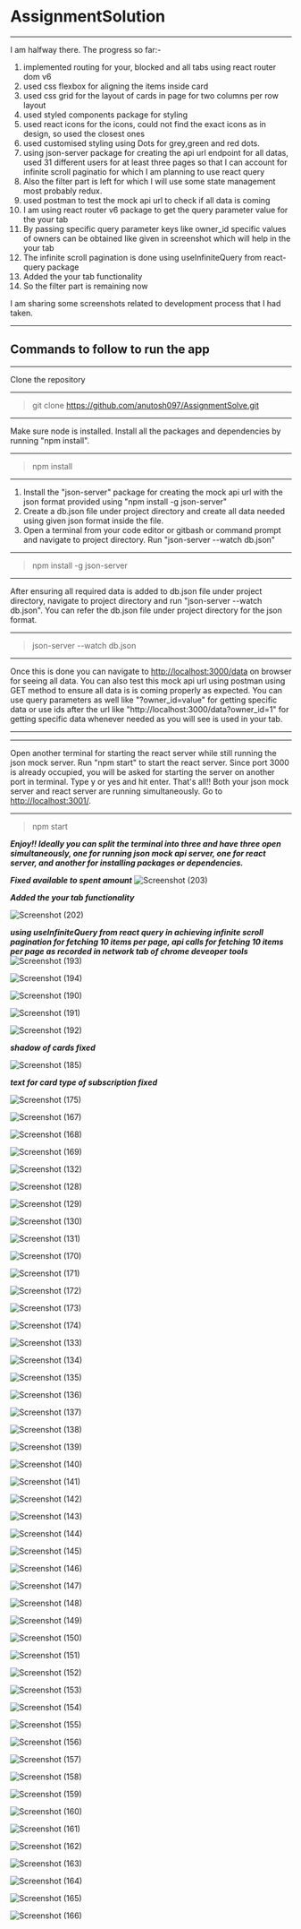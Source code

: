 # AssignmentSolution

***
I am halfway there. The progress so far:-
1) implemented routing for your, blocked and all tabs using react router dom v6
2) used css flexbox for aligning the items inside card
3) used css grid for the layout of cards in page for two columns per row layout
4) used styled components package for styling
5) used react icons for the icons, could not find the exact icons as in design, so used the closest ones
6) used customised styling using Dots for grey,green and red dots.
7) using json-server package for creating the api url endpoint for all datas, used 31 different users for at least three pages so that I can account for infinite scroll paginatio for which I am planning to use react query
8) Also the filter part is left for which I will use some state management most probably redux.
9) used postman to test the mock api url to check if all data is coming
10) I am using react router v6 package to get the query parameter value for the your tab 
11) By passing specific query parameter keys like owner_id specific values of owners can be obtained like given in screenshot which will help in the your tab
12) The infinite scroll pagination is done using useInfiniteQuery from react-query package
13) Added the your tab functionality
14) So the filter part is remaining now

I am sharing some screenshots related to development process that I had taken.
***

## Commands to follow to run the app

***
Clone the repository
***
> git clone https://github.com/anutosh097/AssignmentSolve.git


***
Make sure node is installed. Install all the packages and dependencies by running "npm install".
***
> npm install

***
1) Install the "json-server" package for creating the mock api url with the json format provided using "npm install -g json-server"
2) Create a db.json file under project directory and create all data needed using given json format inside the file.
3) Open a terminal from your code editor or gitbash or command prompt and navigate to project directory. Run "json-server --watch db.json"
***
> npm install -g json-server

***
After ensuring all required data is added to db.json file under project directory, navigate to project directory and run "json-server --watch db.json". You can refer the db.json file under project directory for the json format.
*** 
>json-server --watch db.json

***
Once this is done you can navigate to [http://localhost:3000/data](http://localhost:3000/data) on browser for seeing all data. You can also test this mock api url using postman using GET method to ensure all data is is coming properly as expected. You can use query parameters as well like "?owner_id=value" for getting specific data or use ids after the url like "http://localhost:3000/data?owner_id=1" for getting specific data whenever needed as you will see is used in your tab.
***


***
Open another terminal for starting the react server while still running the json mock server. Run "npm start" to start the react server. Since port 3000 is already occupied, you will be asked for starting the server on another port in terminal. Type y or yes and  hit enter. That's all!! Both your json mock server and react server are running simultaneously. Go to [http://localhost:3001/](http://localhost:3001/).
***
>npm start

***Enjoy!! Ideally you can split the terminal into three and have three open simultaneously, one for running json mock api server, one for react server, and another for installing packages or dependencies.***



***Fixed available to spent amount***
![Screenshot (203)](https://user-images.githubusercontent.com/81863474/175758812-ae4460db-cdd7-46f9-96f1-44c7e8699de4.png)

***Added the your tab functionality***

![Screenshot (202)](https://user-images.githubusercontent.com/81863474/175645315-b76bb75b-7da1-40d7-8a6f-0cc216020422.png)


***using useInfiniteQuery from react query in achieving infinite scroll pagination for fetching 10 items per page, api calls for fetching 10 items per page as recorded in network tab of chrome deveoper tools***
![Screenshot (193)](https://user-images.githubusercontent.com/81863474/175096272-0210fbf5-2698-452e-8cde-8ab9d94bc582.png)


![Screenshot (194)](https://user-images.githubusercontent.com/81863474/175096279-323863da-0bc9-40b8-a526-630bbd34f506.png)


![Screenshot (190)](https://user-images.githubusercontent.com/81863474/175096281-80af62ef-654c-4dcc-bc67-5aa2d3218e86.png)


![Screenshot (191)](https://user-images.githubusercontent.com/81863474/175096284-c2e4da2c-055f-4ce9-9820-ef0af68beb96.png)


![Screenshot (192)](https://user-images.githubusercontent.com/81863474/175096286-3e0b8f13-17a4-4adf-bd60-fa58a4624937.png)


***shadow of cards fixed***


![Screenshot (185)](https://user-images.githubusercontent.com/81863474/174430257-26ca1ccf-b5c8-4ce9-8a8c-7a987a189bbe.png)


***text for card type of subscription fixed***


![Screenshot (175)](https://user-images.githubusercontent.com/81863474/174139833-4e83af74-2ecd-4918-b0aa-ecb4d07e68fc.png)

![Screenshot (167)](https://user-images.githubusercontent.com/81863474/174088162-a3cd4590-0744-4971-ae25-4e0b7548ab1e.png)

![Screenshot (168)](https://user-images.githubusercontent.com/81863474/174088174-8638ebac-a31a-4c73-a6f3-1a9b2c14b8bf.png)

![Screenshot (169)](https://user-images.githubusercontent.com/81863474/174088178-7bac251e-4655-47f9-a740-54f1d9a8aadb.png)

![Screenshot (132)](https://user-images.githubusercontent.com/81863474/174088313-9b3feff1-9bf0-48ff-8942-9ad220420f72.png)

![Screenshot (128)](https://user-images.githubusercontent.com/81863474/174088315-c218403b-65e2-4314-9f6e-342782026554.png)

![Screenshot (129)](https://user-images.githubusercontent.com/81863474/174088318-21cbe56f-5530-4455-a4bc-e788e0973e54.png)

![Screenshot (130)](https://user-images.githubusercontent.com/81863474/174088322-ec20dec5-180e-48a4-a8bf-31bcfd3b5e96.png)

![Screenshot (131)](https://user-images.githubusercontent.com/81863474/174088326-c225601c-96a6-443a-9779-b88d985e636e.png)

![Screenshot (170)](https://user-images.githubusercontent.com/81863474/174088180-36583f9f-b974-44b9-9ab9-46993403f15f.png)

![Screenshot (171)](https://user-images.githubusercontent.com/81863474/174088181-59c46db3-cf2e-4ebb-977d-e0f8717f981f.png)

![Screenshot (172)](https://user-images.githubusercontent.com/81863474/174088183-952a4251-0ca7-4f1e-ad4b-5d72eaac89d6.png)

![Screenshot (173)](https://user-images.githubusercontent.com/81863474/174088186-b0f79088-91ac-4c26-b71e-0c8a32990501.png)

![Screenshot (174)](https://user-images.githubusercontent.com/81863474/174088189-d7145d3c-764e-43c5-afba-e35f7f36215f.png)

![Screenshot (133)](https://user-images.githubusercontent.com/81863474/174088193-da95f20d-4148-44b9-b8d9-b7bca0cdf746.png)

![Screenshot (134)](https://user-images.githubusercontent.com/81863474/174088195-f6df37aa-c026-48f8-8ae9-59710ad9dabe.png)

![Screenshot (135)](https://user-images.githubusercontent.com/81863474/174088196-f14ea87e-b2a6-426d-b70c-efd6de77c1a4.png)

![Screenshot (136)](https://user-images.githubusercontent.com/81863474/174088200-4ab8b3fe-46fd-4fd7-abf0-88d3d0926223.png)

![Screenshot (137)](https://user-images.githubusercontent.com/81863474/174088201-e709a577-7a4c-46ae-bedb-118b0c147c4e.png)

![Screenshot (138)](https://user-images.githubusercontent.com/81863474/174088204-1e61e711-5841-4b27-8539-fe85179bb2a2.png)

![Screenshot (139)](https://user-images.githubusercontent.com/81863474/174088208-8f7c54aa-731c-4304-a3cb-dd2e217ddd08.png)

![Screenshot (140)](https://user-images.githubusercontent.com/81863474/174088210-ae3f745a-d8c5-472b-9ae3-053ece30982a.png)

![Screenshot (141)](https://user-images.githubusercontent.com/81863474/174088215-1345c1a6-0bb0-4cb9-9735-bf3755938199.png)

![Screenshot (142)](https://user-images.githubusercontent.com/81863474/174088218-8893bee0-4223-4bde-9a2c-c1f46a6b050e.png)

![Screenshot (143)](https://user-images.githubusercontent.com/81863474/174088223-8c19e79b-0124-403a-9e5d-41af35a92321.png)

![Screenshot (144)](https://user-images.githubusercontent.com/81863474/174088228-5d726425-b0aa-4846-a5cb-f19b701bdab3.png)

![Screenshot (145)](https://user-images.githubusercontent.com/81863474/174088233-9d4ed34f-dc91-4edc-8e71-16ffc85c4076.png)

![Screenshot (146)](https://user-images.githubusercontent.com/81863474/174088236-030deebc-78b2-4e5c-b7ad-1cd98409433e.png)

![Screenshot (147)](https://user-images.githubusercontent.com/81863474/174088239-ba916f2f-c112-4d8f-854a-85392f1a6ede.png)

![Screenshot (148)](https://user-images.githubusercontent.com/81863474/174088242-08b7a123-3edd-431e-97ec-83b53c748826.png)

![Screenshot (149)](https://user-images.githubusercontent.com/81863474/174088245-55c074fd-c014-408a-bd6c-a1e661cc7a30.png)

![Screenshot (150)](https://user-images.githubusercontent.com/81863474/174088248-8d0d3ac1-90c7-4080-afaa-ef3813630f3c.png)

![Screenshot (151)](https://user-images.githubusercontent.com/81863474/174088252-e55faf58-8814-461d-bd58-083c34dc0cd7.png)

![Screenshot (152)](https://user-images.githubusercontent.com/81863474/174088253-688afdb7-4fcd-4d89-b18e-70b7cb1c56b7.png)

![Screenshot (153)](https://user-images.githubusercontent.com/81863474/174088255-1caf4dee-383a-476d-b5cb-a1fcbfdb9068.png)

![Screenshot (154)](https://user-images.githubusercontent.com/81863474/174088257-c4e5e38c-0736-4153-867b-efed05a3d7d3.png)

![Screenshot (155)](https://user-images.githubusercontent.com/81863474/174088261-be9b5efc-2020-46d5-b190-c9c333b4db08.png)

![Screenshot (156)](https://user-images.githubusercontent.com/81863474/174088265-ea026f04-9429-4e4d-9b39-f3383a2c09ea.png)

![Screenshot (157)](https://user-images.githubusercontent.com/81863474/174088267-9af79020-aa29-44fa-b0f2-a22f02fe6b81.png)

![Screenshot (158)](https://user-images.githubusercontent.com/81863474/174088271-021cd769-7b69-4c36-8883-4a7e2b9e40e9.png)

![Screenshot (159)](https://user-images.githubusercontent.com/81863474/174088274-388a896e-aac3-47e2-a88a-11e8ec9e4821.png)

![Screenshot (160)](https://user-images.githubusercontent.com/81863474/174088275-01e8c64e-4e6a-4838-a739-ae55cbb2b193.png)

![Screenshot (161)](https://user-images.githubusercontent.com/81863474/174088278-cc57b364-7aa4-41ce-a5fe-619039829e38.png)

![Screenshot (162)](https://user-images.githubusercontent.com/81863474/174088280-a5c9eb82-ab82-41d8-a674-96bec70baad3.png)

![Screenshot (163)](https://user-images.githubusercontent.com/81863474/174088285-82e34499-1644-4162-9702-f0d873010938.png)

![Screenshot (164)](https://user-images.githubusercontent.com/81863474/174088288-2d32ce18-52be-48c8-bf03-ff9eb2344276.png)

![Screenshot (165)](https://user-images.githubusercontent.com/81863474/174088294-ac2d6176-760e-4d7c-841f-d03c63eba5c5.png)

![Screenshot (166)](https://user-images.githubusercontent.com/81863474/174088297-a5c4533e-2142-4357-9b25-5b637ad1b2b1.png)
